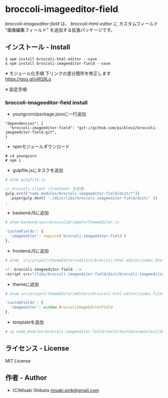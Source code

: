 # broccoli-imageeditor-field

_broccoli-imageeditor-field_ は、 _broccoli-html-editor_ に カスタムフィールド "画像編集フィールド" を追加する拡張パッケージです。

## インストール - Install

```
$ npm install broccoli-html-editor --save
$ npm install broccoli-imageeditor-field --save
```

※ モジュール化手順
下リンクの差分箇所を修正します  
https://goo.gl/oRQ9Lo

※ 設定手順
### broccoli-imageeditor-field install
- youngcorn/package.jsonに一行追加
```
"dependencies": {
  "broccoli-imageeditor-field": "git://github.com/pickles2/broccoli-imageeditor-field.git",
}
```
- npmモジュールダウンロード
```
# cd youngcorn
# npm i
```

- gulpfile.jsにタスクを追加
```sh
# atom gulpfile.js
```
```js
// broccoli-client (frontend) を処理
gulp.src(["node_modules/broccoli-imageeditor-field/dist/*"])
  .pipe(gulp.dest( './dist/libs/broccoli-imageeditor-field/dist/' ))
;
```

- baskendJSに追加  
```sh
# atom backend/apis/broccoliBridgeForThemeEditor.js
```
```js
'customFields': {
  'imageeditor': require('broccoli-imageeditor-field')
},
```

- frontendJSに追加  
```sh
# atom  src/project/themeEditor/editors/broccoli-html-editor/index.html.twig
```
```js
<!--broccoli-imageeditor-field -->
<script src="/libs/broccoli-imageeditor-field/dist/broccoli-imageeditor-field.js"></script>

```

- themeに追加  
```sh
# atom src/project/themeEditor/editors/broccoli-html-editor/index_files/cont.js
```
```js
'customFields': {
  'imageeditor': window.BroccoliImageEditorField
},
```

- templateを追加
```sh
# cp node_modules/broccoli-imageeditor-field/tests/testdata/modules1/dev/imageeditor #{プロジェクトフォルダ}/px-files/themes/broccoli/modules/images/
```


## ライセンス - License

MIT License


## 作者 - Author

- (C)Misaki Shibata <misaki.pink@gmail.com>
